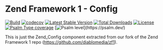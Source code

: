 # Zend Framework 1 - Config

[![Build](https://github.com/diablomedia/zf1-config/workflows/Build/badge.svg?event=push)](https://github.com/diablomedia/zf1-config/actions?query=workflow%3ABuild+event%3Apush)
[![codecov](https://codecov.io/gh/diablomedia/zf1-config/branch/master/graph/badge.svg)](https://codecov.io/gh/diablomedia/zf1-config)
[![Latest Stable Version](https://poser.pugx.org/diablomedia/zendframework1-config/v/stable)](https://packagist.org/packages/diablomedia/zendframework1-config)
[![Total Downloads](https://poser.pugx.org/diablomedia/zendframework1-config/downloads)](https://packagist.org/packages/diablomedia/zendframework1-config)
[![License](https://poser.pugx.org/diablomedia/zendframework1-config/license)](https://packagist.org/packages/diablomedia/zendframework1-config)
[![Psalm Type coverage](https://shepherd.dev/github/diablomedia/zf1-config/coverage.svg)](https://psalm.dev/)
[![Psalm level](https://shepherd.dev/github/diablomedia/zf1-config/level.svg?)](https://psalm.dev/)

This is just the Zend_Config component extracted from our fork of the Zend Framework 1 repo (https://github.com/diablomedia/zf1).

